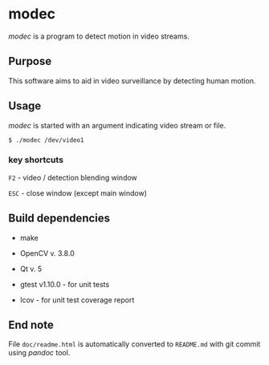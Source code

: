 modec
=====

*modec* is a program to detect motion in video streams.

Purpose
-------

This software aims to aid in video surveillance by detecting human
motion.

Usage
-----

*modec* is started with an argument indicating video stream or file.

    $ ./modec /dev/video1

### key shortcuts

`F2` - video / detection blending window

`ESC` - close window (except main window)

Build dependencies
------------------

-   make

-   OpenCV v. 3.8.0

-   Qt v. 5

-   gtest v1.10.0 - for unit tests

-   lcov - for unit test coverage report

End note
--------

File `doc/readme.html` is automatically converted to `README.md` with
git commit using *pandoc* tool.
